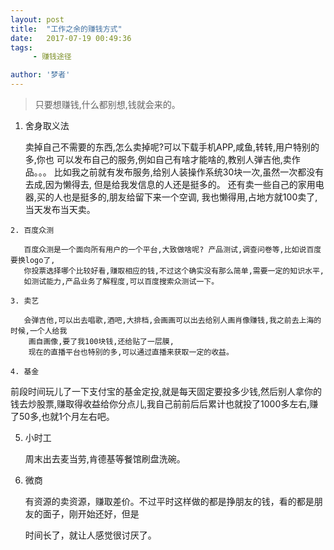 ```yaml
---
layout: post
title:  "工作之余的赚钱方式"
date:   2017-07-19 00:49:36
tags:
     - 赚钱途径

author: '梦者'
---
```


>  只要想赚钱,什么都别想,钱就会来的。

1.   舍身取义法

        卖掉自己不需要的东西,怎么卖掉呢?可以下载手机APP,咸鱼,转转,用户特别的多,你也
        可以发布自己的服务,例如自己有啥才能啥的,教别人弹吉他,卖作品。。。
        比如我之前就有发布服务,给别人装操作系统30块一次,虽然一次都没有去成,因为懒得去,
        但是给我发信息的人还是挺多的。
        还有卖一些自己的家用电器,买的人也是挺多的,朋友给留下来一个空调,
        我也懒得用,占地方就100卖了,当天发布当天卖。

	2. 百度众测

       百度众测是一个面向所有用户的一个平台,大致做啥呢? 产品测试,调查问卷等,比如说百度要换logo了,
       你投票选择哪个比较好看,赚取相应的钱,不过这个确实没有那么简单,需要一定的知识水平,
       如测试能力,产品业务了解程度,可以百度搜索众测试一下。

	3. 卖艺

       会弹吉他,可以出去唱歌,酒吧,大排档,会画画可以出去给别人画肖像赚钱,我之前去上海的时候,一个人给我
    ​    画自画像,要了我100块钱,还给贴了一层膜,
    ​    现在的直播平台也特别的多,可以通过直播来获取一定的收益。

	4. 基金

​          前段时间玩儿了一下支付宝的基金定投,就是每天固定要投多少钱,然后别人拿你的钱去炒股票,赚取得收益给
​          你分点儿,我自己前前后后累计也就投了1000多左右,赚了50多,也就1个月左右吧。

5. 小时工

   周末出去麦当劳,肯德基等餐馆刷盘洗碗。

6. 微商

   有资源的卖资源，赚取差价。不过平时这样做的都是挣朋友的钱，看的都是朋友的面子，刚开始还好，但是

   时间长了，就让人感觉很讨厌了。

   ​






